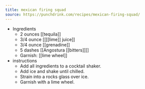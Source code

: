 ```yaml
---
title: mexican firing squad
source: https://punchdrink.com/recipes/mexican-firing-squad/
---
```


- Ingredients
	- 2 ounces [[tequila]]
	- 3/4 ounce [[[[lime]] juice]]
	- 3/4 ounce [[grenadine]]
	- 5 dashes [[Angostura [[bitters]]]]
	- Garnish: [[lime wheel]]
- instructions
	- Add all ingredients to a cocktail shaker.
	- Add ice and shake until chilled.
	- Strain into a rocks glass over ice.
	- Garnish with a lime wheel.
